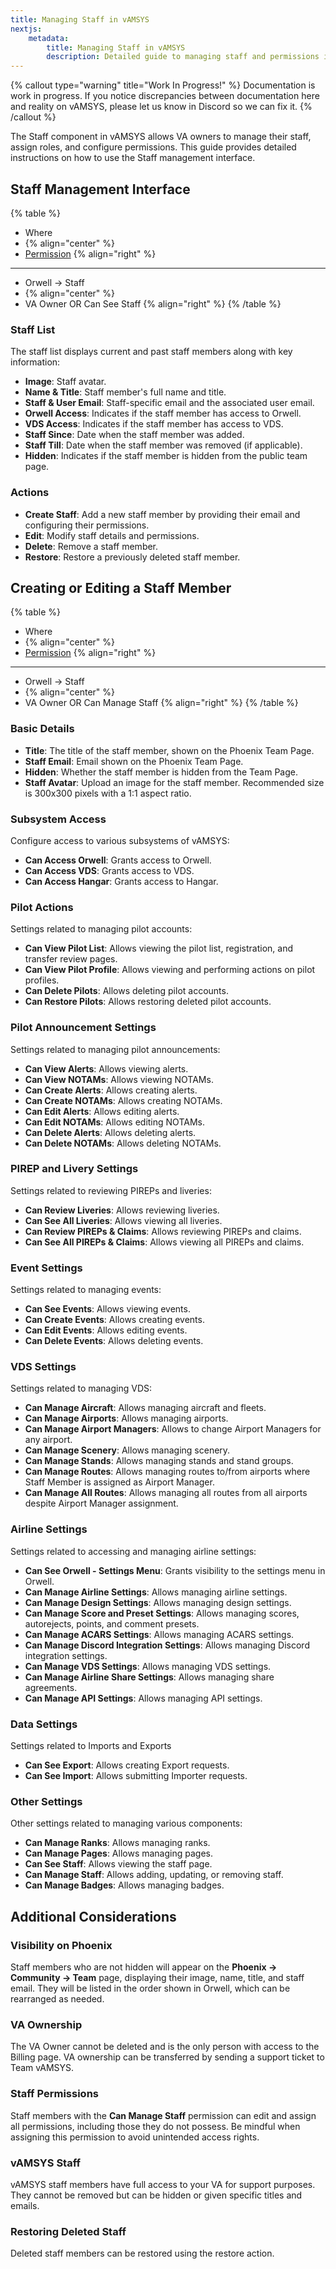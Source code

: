 ```yaml
---
title: Managing Staff in vAMSYS
nextjs:  
    metadata:  
        title: Managing Staff in vAMSYS  
        description: Detailed guide to managing staff and permissions in vAMSYS, including creating, editing, and configuring staff roles and access.
---
```

{% callout type="warning" title="Work In Progress!" %}
Documentation is work in progress. If you notice discrepancies between documentation here and reality on vAMSYS, please let us know in Discord so we can fix it.
{% /callout %}

The Staff component in vAMSYS allows VA owners to manage their staff, assign roles, and configure permissions. This guide provides detailed instructions on how to use the Staff management interface.

## Staff Management Interface
{% table %}
* Where
*  {% align="center" %}
* [Permission](/orwell/staff#creating-or-editing-a-staff-member) {% align="right" %}
---
* Orwell -> Staff
* {% align="center" %}
* VA Owner OR Can See Staff {% align="right" %}
{% /table %}

### Staff List
The staff list displays current and past staff members along with key information:

- **Image**: Staff avatar.
- **Name & Title**: Staff member's full name and title.
- **Staff & User Email**: Staff-specific email and the associated user email.
- **Orwell Access**: Indicates if the staff member has access to Orwell.
- **VDS Access**: Indicates if the staff member has access to VDS.
- **Staff Since**: Date when the staff member was added.
- **Staff Till**: Date when the staff member was removed (if applicable).
- **Hidden**: Indicates if the staff member is hidden from the public team page.

### Actions
- **Create Staff**: Add a new staff member by providing their email and configuring their permissions.
- **Edit**: Modify staff details and permissions.
- **Delete**: Remove a staff member.
- **Restore**: Restore a previously deleted staff member.

## Creating or Editing a Staff Member
{% table %}
* Where
*  {% align="center" %}
* [Permission](/orwell/staff#creating-or-editing-a-staff-member) {% align="right" %}
---
* Orwell -> Staff
* {% align="center" %}
* VA Owner OR Can Manage Staff {% align="right" %}
{% /table %}

### Basic Details
- **Title**: The title of the staff member, shown on the Phoenix Team Page.
- **Staff Email**: Email shown on the Phoenix Team Page.
- **Hidden**: Whether the staff member is hidden from the Team Page.
- **Staff Avatar**: Upload an image for the staff member. Recommended size is 300x300 pixels with a 1:1 aspect ratio.

### Subsystem Access
Configure access to various subsystems of vAMSYS:

- **Can Access Orwell**: Grants access to Orwell.
- **Can Access VDS**: Grants access to VDS.
- **Can Access Hangar**: Grants access to Hangar.

### Pilot Actions
Settings related to managing pilot accounts:

- **Can View Pilot List**: Allows viewing the pilot list, registration, and transfer review pages.
- **Can View Pilot Profile**: Allows viewing and performing actions on pilot profiles.
- **Can Delete Pilots**: Allows deleting pilot accounts.
- **Can Restore Pilots**: Allows restoring deleted pilot accounts.

### Pilot Announcement Settings
Settings related to managing pilot announcements:

- **Can View Alerts**: Allows viewing alerts.
- **Can View NOTAMs**: Allows viewing NOTAMs.
- **Can Create Alerts**: Allows creating alerts.
- **Can Create NOTAMs**: Allows creating NOTAMs.
- **Can Edit Alerts**: Allows editing alerts.
- **Can Edit NOTAMs**: Allows editing NOTAMs.
- **Can Delete Alerts**: Allows deleting alerts.
- **Can Delete NOTAMs**: Allows deleting NOTAMs.

### PIREP and Livery Settings
Settings related to reviewing PIREPs and liveries:

- **Can Review Liveries**: Allows reviewing liveries.
- **Can See All Liveries**: Allows viewing all liveries.
- **Can Review PIREPs & Claims**: Allows reviewing PIREPs and claims.
- **Can See All PIREPs & Claims**: Allows viewing all PIREPs and claims.

### Event Settings
Settings related to managing events:

- **Can See Events**: Allows viewing events.
- **Can Create Events**: Allows creating events.
- **Can Edit Events**: Allows editing events.
- **Can Delete Events**: Allows deleting events.

### VDS Settings
Settings related to managing VDS:

- **Can Manage Aircraft**: Allows managing aircraft and fleets.
- **Can Manage Airports**: Allows managing airports.
- **Can Manage Airport Managers**: Allows to change Airport Managers for any airport.
- **Can Manage Scenery**: Allows managing scenery.
- **Can Manage Stands**: Allows managing stands and stand groups.
- **Can Manage Routes**: Allows managing routes to/from airports where Staff Member is assigned as Airport Manager.
- **Can Manage All Routes**: Allows managing all routes from all airports despite Airport Manager assignment.

### Airline Settings
Settings related to accessing and managing airline settings:

- **Can See Orwell - Settings Menu**: Grants visibility to the settings menu in Orwell.
- **Can Manage Airline Settings**: Allows managing airline settings.
- **Can Manage Design Settings**: Allows managing design settings.
- **Can Manage Score and Preset Settings**: Allows managing scores, autorejects, points, and comment presets.
- **Can Manage ACARS Settings**: Allows managing ACARS settings.
- **Can Manage Discord Integration Settings**: Allows managing Discord integration settings.
- **Can Manage VDS Settings**: Allows managing VDS settings.
- **Can Manage Airline Share Settings**: Allows managing share agreements.
- **Can Manage API Settings**: Allows managing API settings.

### Data Settings
Settings related to Imports and Exports

- **Can See Export**: Allows creating Export requests.
- **Can See Import**: Allows submitting Importer requests.

### Other Settings
Other settings related to managing various components:

- **Can Manage Ranks**: Allows managing ranks.
- **Can Manage Pages**: Allows managing pages.
- **Can See Staff**: Allows viewing the staff page.
- **Can Manage Staff**: Allows adding, updating, or removing staff.
- **Can Manage Badges**: Allows managing badges.

## Additional Considerations

### Visibility on Phoenix
Staff members who are not hidden will appear on the **Phoenix -> Community -> Team** page, displaying their image, name, title, and staff email. They will be listed in the order shown in Orwell, which can be rearranged as needed.

### VA Ownership
The VA Owner cannot be deleted and is the only person with access to the Billing page. VA ownership can be transferred by sending a support ticket to Team vAMSYS.

### Staff Permissions
Staff members with the **Can Manage Staff** permission can edit and assign all permissions, including those they do not possess. Be mindful when assigning this permission to avoid unintended access rights.

### vAMSYS Staff
vAMSYS staff members have full access to your VA for support purposes. They cannot be removed but can be hidden or given specific titles and emails.

### Restoring Deleted Staff
Deleted staff members can be restored using the restore action.